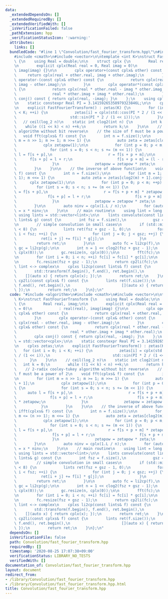 ```yaml
---
data:
  _extendedDependsOn: []
  _extendedRequiredBy: []
  _extendedVerifiedWith: []
  _isVerificationFailed: false
  _pathExtension: hpp
  _verificationStatusIcon: ':warning:'
  attributes:
    links: []
  bundledCode: "#line 1 \"Convolution/fast_fourier_transform.hpp\"\n#include <algorithm>\n\
    #include <cmath>\n#include <vector>\n\ntemplate <int K>\nstruct FastFourierTransform\
    \ {\n    using Real = double;\n\n    struct cplx {\n        Real real, imag;\n\
    \n        explicit cplx(Real real = 0, Real imag = 0)\n            : real(real),\
    \ imag(imag) {}\n\n        cplx operator+(const cplx& other) const {\n       \
    \     return cplx(real + other.real, imag + other.imag);\n        }\n        cplx\
    \ operator-(const cplx& other) const {\n            return cplx(real - other.real,\
    \ imag - other.imag);\n        }\n        cplx operator*(const cplx& other) const\
    \ {\n            return cplx(real * other.real - imag * other.imag,\n        \
    \                real * other.imag + imag * other.real);\n        }\n        cplx\
    \ conj() const { return cplx(real, -imag); }\n    };\n    using cplxs = std::vector<cplx>;\n\
    \n    static constexpr Real PI = 3.14159265358979323846L;\n\n    cplxs zetas;\n\
    \n    explicit FastFourierTransform() : zetas(K) {\n        for (int i = 0; i\
    \ < K; ++i) {\n            zetas[i] = cplx(std::cos(PI * 2 / (1 << i)),\n    \
    \                        std::sin(PI * 2 / (1 << i)));\n        }\n    }\n\n \
    \   // ceil(log_2 n)\n    static int clog2(int n) {\n        int k = 0;\n    \
    \    while ((1 << k) < n) ++k;\n        return k;\n    }\n\n    // 2-radix cooley-tukey\
    \ algorithm without bit reverse\n    // the size of f must be a power of 2\n \
    \   void fft(cplxs& f) const {\n        int n = f.size();\n\n        for (int\
    \ m = n >> 1; m >= 1; m >>= 1) {\n            auto zeta = zetas[clog2(m) + 1];\n\
    \            cplx zetapow(1);\n\n            for (int p = 0; p < m; ++p) {\n \
    \               for (int s = 0; s < n; s += (m << 1)) {\n                    auto\
    \ l = f[s + p],\n                         r = f[s + p + m];\n\n              \
    \      f[s + p] = l + r;\n                    f[s + p + m] = (l - r) * zetapow;\n\
    \                }\n                zetapow = zetapow * zeta;\n            }\n\
    \        }\n    }\n\n    // the inverse of above function\n    void ifft(cplxs&\
    \ f) const {\n        int n = f.size();\n\n        for (int m = 1; m <= (n >>\
    \ 1); m <<= 1) {\n            auto zeta = zetas[clog2(m) + 1].conj();\n      \
    \      cplx zetapow(1);\n\n            for (int p = 0; p < m; ++p) {\n       \
    \         for (int s = 0; s < n; s += (m << 1)) {\n                    auto l\
    \ = f[s + p],\n                         r = f[s + p + m] * zetapow;\n\n      \
    \              f[s + p] = l + r;\n                    f[s + p + m] = l - r;\n\
    \                }\n                zetapow = zetapow * zeta;\n            }\n\
    \        }\n\n        auto ninv = cplx(1.L / n);\n        for (auto& x : f) x\
    \ = x * ninv;\n    }\n\n    // main routine\n    using lint = long long;\n   \
    \ using lints = std::vector<lint>;\n\n    lints convolute(const lints& f, const\
    \ lints& g) const {\n        int fsz = f.size(),\n            gsz = g.size();\n\
    \n        // simple convolution in small cases\n        if (std::min(fsz, gsz)\
    \ < 8) {\n            lints ret(fsz + gsz - 1, 0);\n            for (int i = 0;\
    \ i < fsz; ++i) {\n                for (int j = 0; j < gsz; ++j) {\n         \
    \           ret[i + j] += f[i] * g[j];\n                }\n            }\n   \
    \         return ret;\n        }\n\n        auto fc = li2cp(f),\n            \
    \ gc = li2cp(g);\n\n        int n = 1 << clog2(fsz + gsz - 1);\n        fc.resize(n,\
    \ cplx(0));\n        gc.resize(n, cplx(0));\n\n        fft(fc);\n        fft(gc);\n\
    \n        for (int i = 0; i < n; ++i) fc[i] = fc[i] * gc[i];\n\n        ifft(fc);\n\
    \n        fc.resize(fsz + gsz - 1);\n        return cp2li(fc);\n    }\n\n    //\
    \ lint <-> complex\n    cplxs li2cp(const lints& f) const {\n        cplxs ret(f.size());\n\
    \        std::transform(f.begin(), f.end(), ret.begin(),\n                   \
    \    [](auto x) { return cplx(x); });\n        return ret;\n    }\n\n    lints\
    \ cp2li(const cplxs& f) const {\n        lints ret(f.size());\n        std::transform(f.begin(),\
    \ f.end(), ret.begin(),\n                       [](auto x) { return std::llround(x.real);\
    \ });\n        return ret;\n    }\n};\n"
  code: "#include <algorithm>\n#include <cmath>\n#include <vector>\n\ntemplate <int\
    \ K>\nstruct FastFourierTransform {\n    using Real = double;\n\n    struct cplx\
    \ {\n        Real real, imag;\n\n        explicit cplx(Real real = 0, Real imag\
    \ = 0)\n            : real(real), imag(imag) {}\n\n        cplx operator+(const\
    \ cplx& other) const {\n            return cplx(real + other.real, imag + other.imag);\n\
    \        }\n        cplx operator-(const cplx& other) const {\n            return\
    \ cplx(real - other.real, imag - other.imag);\n        }\n        cplx operator*(const\
    \ cplx& other) const {\n            return cplx(real * other.real - imag * other.imag,\n\
    \                        real * other.imag + imag * other.real);\n        }\n\
    \        cplx conj() const { return cplx(real, -imag); }\n    };\n    using cplxs\
    \ = std::vector<cplx>;\n\n    static constexpr Real PI = 3.14159265358979323846L;\n\
    \n    cplxs zetas;\n\n    explicit FastFourierTransform() : zetas(K) {\n     \
    \   for (int i = 0; i < K; ++i) {\n            zetas[i] = cplx(std::cos(PI * 2\
    \ / (1 << i)),\n                            std::sin(PI * 2 / (1 << i)));\n  \
    \      }\n    }\n\n    // ceil(log_2 n)\n    static int clog2(int n) {\n     \
    \   int k = 0;\n        while ((1 << k) < n) ++k;\n        return k;\n    }\n\n\
    \    // 2-radix cooley-tukey algorithm without bit reverse\n    // the size of\
    \ f must be a power of 2\n    void fft(cplxs& f) const {\n        int n = f.size();\n\
    \n        for (int m = n >> 1; m >= 1; m >>= 1) {\n            auto zeta = zetas[clog2(m)\
    \ + 1];\n            cplx zetapow(1);\n\n            for (int p = 0; p < m; ++p)\
    \ {\n                for (int s = 0; s < n; s += (m << 1)) {\n               \
    \     auto l = f[s + p],\n                         r = f[s + p + m];\n\n     \
    \               f[s + p] = l + r;\n                    f[s + p + m] = (l - r)\
    \ * zetapow;\n                }\n                zetapow = zetapow * zeta;\n \
    \           }\n        }\n    }\n\n    // the inverse of above function\n    void\
    \ ifft(cplxs& f) const {\n        int n = f.size();\n\n        for (int m = 1;\
    \ m <= (n >> 1); m <<= 1) {\n            auto zeta = zetas[clog2(m) + 1].conj();\n\
    \            cplx zetapow(1);\n\n            for (int p = 0; p < m; ++p) {\n \
    \               for (int s = 0; s < n; s += (m << 1)) {\n                    auto\
    \ l = f[s + p],\n                         r = f[s + p + m] * zetapow;\n\n    \
    \                f[s + p] = l + r;\n                    f[s + p + m] = l - r;\n\
    \                }\n                zetapow = zetapow * zeta;\n            }\n\
    \        }\n\n        auto ninv = cplx(1.L / n);\n        for (auto& x : f) x\
    \ = x * ninv;\n    }\n\n    // main routine\n    using lint = long long;\n   \
    \ using lints = std::vector<lint>;\n\n    lints convolute(const lints& f, const\
    \ lints& g) const {\n        int fsz = f.size(),\n            gsz = g.size();\n\
    \n        // simple convolution in small cases\n        if (std::min(fsz, gsz)\
    \ < 8) {\n            lints ret(fsz + gsz - 1, 0);\n            for (int i = 0;\
    \ i < fsz; ++i) {\n                for (int j = 0; j < gsz; ++j) {\n         \
    \           ret[i + j] += f[i] * g[j];\n                }\n            }\n   \
    \         return ret;\n        }\n\n        auto fc = li2cp(f),\n            \
    \ gc = li2cp(g);\n\n        int n = 1 << clog2(fsz + gsz - 1);\n        fc.resize(n,\
    \ cplx(0));\n        gc.resize(n, cplx(0));\n\n        fft(fc);\n        fft(gc);\n\
    \n        for (int i = 0; i < n; ++i) fc[i] = fc[i] * gc[i];\n\n        ifft(fc);\n\
    \n        fc.resize(fsz + gsz - 1);\n        return cp2li(fc);\n    }\n\n    //\
    \ lint <-> complex\n    cplxs li2cp(const lints& f) const {\n        cplxs ret(f.size());\n\
    \        std::transform(f.begin(), f.end(), ret.begin(),\n                   \
    \    [](auto x) { return cplx(x); });\n        return ret;\n    }\n\n    lints\
    \ cp2li(const cplxs& f) const {\n        lints ret(f.size());\n        std::transform(f.begin(),\
    \ f.end(), ret.begin(),\n                       [](auto x) { return std::llround(x.real);\
    \ });\n        return ret;\n    }\n};\n"
  dependsOn: []
  isVerificationFile: false
  path: Convolution/fast_fourier_transform.hpp
  requiredBy: []
  timestamp: '2020-08-25 17:07:38+09:00'
  verificationStatus: LIBRARY_NO_TESTS
  verifiedWith: []
documentation_of: Convolution/fast_fourier_transform.hpp
layout: document
redirect_from:
- /library/Convolution/fast_fourier_transform.hpp
- /library/Convolution/fast_fourier_transform.hpp.html
title: Convolution/fast_fourier_transform.hpp
---
```

